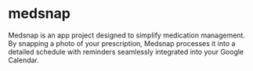 # medsnap
Medsnap is an app project designed to simplify medication management. By snapping a photo of your prescription, Medsnap processes it into a detailed schedule with reminders seamlessly integrated into your Google Calendar.

